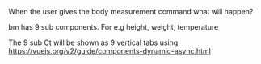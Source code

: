 When the user gives the body measurement command what will happen?

bm has 9 sub components. For e.g height, weight, temperature

The 9 sub Ct will be shown as 9 vertical tabs using https://vuejs.org/v2/guide/components-dynamic-async.html

